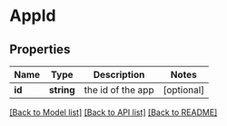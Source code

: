 # AppId

## Properties
Name | Type | Description | Notes
------------ | ------------- | ------------- | -------------
**id** | **string** | the id of the app | [optional] 

[[Back to Model list]](../README.md#documentation-for-models) [[Back to API list]](../README.md#documentation-for-api-endpoints) [[Back to README]](../README.md)

